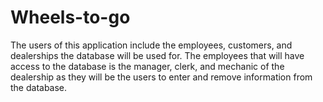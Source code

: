 # Wheels-to-go
The users of this application include the employees,
customers, and dealerships the database will be used for. The employees that will have access
to the database is the manager, clerk, and mechanic of the dealership as they will be the users
to enter and remove information from the database.
